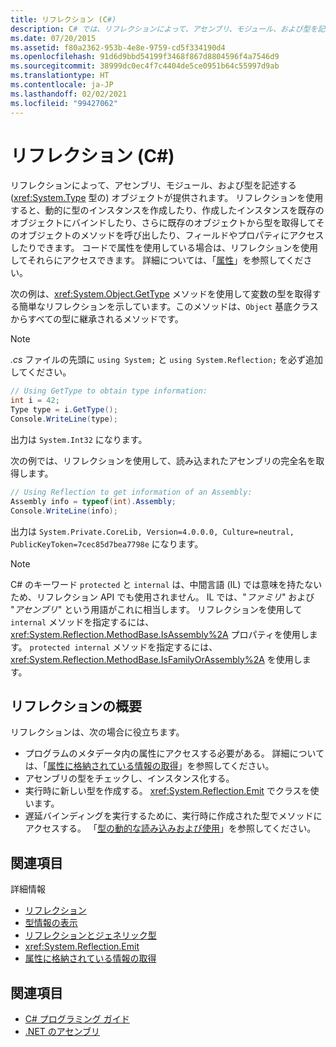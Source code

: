 ```yaml
---
title: リフレクション (C#)
description: C# では、リフレクションによって、アセンブリ、モジュール、および型を記述するオブジェクトが提供されます。 コードに属性が含まれている場合は、リフレクションを使用してそれらにアクセスできます。
ms.date: 07/20/2015
ms.assetid: f80a2362-953b-4e8e-9759-cd5f334190d4
ms.openlocfilehash: 91d6d9bbd54199f3468f867d8804596f4a7546d9
ms.sourcegitcommit: 38999dc0ec4f7c4404de5ce0951b64c55997d9ab
ms.translationtype: HT
ms.contentlocale: ja-JP
ms.lasthandoff: 02/02/2021
ms.locfileid: "99427062"
---
```

# <a name="reflection-c"></a>リフレクション (C#)

リフレクションによって、アセンブリ、モジュール、および型を記述する (<xref:System.Type> 型の) オブジェクトが提供されます。 リフレクションを使用すると、動的に型のインスタンスを作成したり、作成したインスタンスを既存のオブジェクトにバインドしたり、さらに既存のオブジェクトから型を取得してそのオブジェクトのメソッドを呼び出したり、フィールドやプロパティにアクセスしたりできます。 コードで属性を使用している場合は、リフレクションを使用してそれらにアクセスできます。 詳細については、「[属性](../../../standard/attributes/index.md)」を参照してください。

次の例は、<xref:System.Object.GetType> メソッドを使用して変数の型を取得する簡単なリフレクションを示しています。このメソッドは、`Object` 基底クラスからすべての型に継承されるメソッドです。

> [!NOTE]
> *.cs* ファイルの先頭に `using System;` と `using System.Reflection;` を必ず追加してください。

```csharp
// Using GetType to obtain type information:
int i = 42;
Type type = i.GetType();
Console.WriteLine(type);
```

出力は `System.Int32` になります。

次の例では、リフレクションを使用して、読み込まれたアセンブリの完全名を取得します。

```csharp
// Using Reflection to get information of an Assembly:
Assembly info = typeof(int).Assembly;
Console.WriteLine(info);
```

出力は `System.Private.CoreLib, Version=4.0.0.0, Culture=neutral, PublicKeyToken=7cec85d7bea7798e` になります。

> [!NOTE]
> C# のキーワード `protected` と `internal` は、中間言語 (IL) では意味を持たないため、リフレクション API でも使用されません。 IL では、"*ファミリ*" および "*アセンブリ*" という用語がこれに相当します。 リフレクションを使用して `internal` メソッドを指定するには、<xref:System.Reflection.MethodBase.IsAssembly%2A> プロパティを使用します。 `protected internal` メソッドを指定するには、<xref:System.Reflection.MethodBase.IsFamilyOrAssembly%2A> を使用します。

## <a name="reflection-overview"></a>リフレクションの概要

リフレクションは、次の場合に役立ちます。

- プログラムのメタデータ内の属性にアクセスする必要がある。 詳細については、「[属性に格納されている情報の取得](../../../standard/attributes/retrieving-information-stored-in-attributes.md)」を参照してください。
- アセンブリの型をチェックし、インスタンス化する。
- 実行時に新しい型を作成する。 <xref:System.Reflection.Emit> でクラスを使います。
- 遅延バインディングを実行するために、実行時に作成された型でメソッドにアクセスする。 「[型の動的な読み込みおよび使用](../../../framework/reflection-and-codedom/dynamically-loading-and-using-types.md)」を参照してください。

## <a name="related-sections"></a>関連項目

詳細情報

- [リフレクション](../../../framework/reflection-and-codedom/reflection.md)
- [型情報の表示](../../../framework/reflection-and-codedom/viewing-type-information.md)
- [リフレクションとジェネリック型](../../../framework/reflection-and-codedom/reflection-and-generic-types.md)
- <xref:System.Reflection.Emit>
- [属性に格納されている情報の取得](../../../standard/attributes/retrieving-information-stored-in-attributes.md)

## <a name="see-also"></a>関連項目

- [C# プログラミング ガイド](../index.md)
- [.NET のアセンブリ](../../../standard/assembly/index.md)
